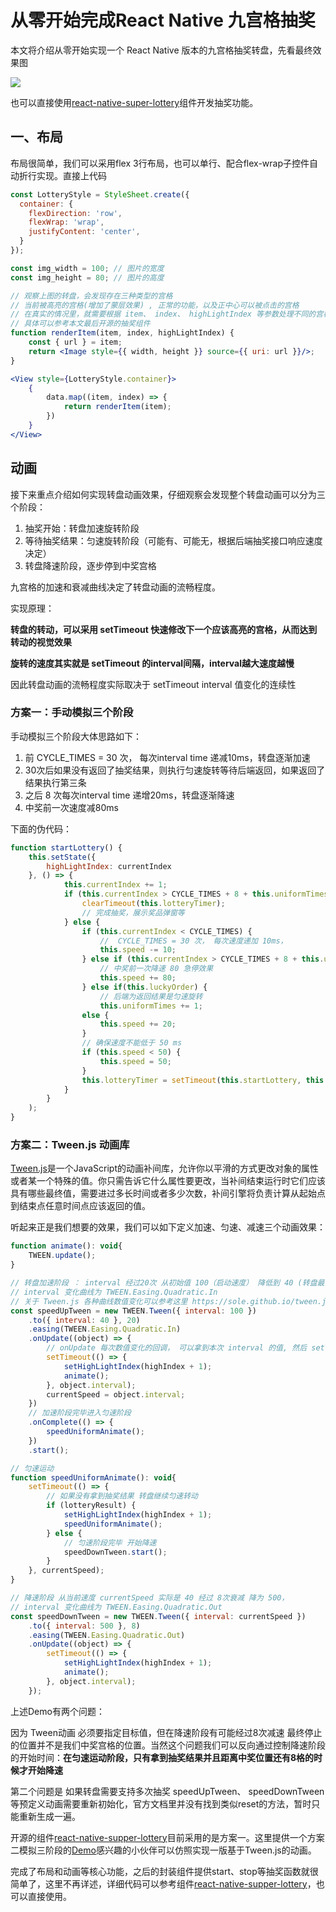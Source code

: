 
# 从零开始完成React Native 九宫格抽奖

本文将介绍从零开始实现一个 React Native 版本的九宫格抽奖转盘，先看最终效果图

![](https://i.imgur.com/xurl9UM.gif)

也可以直接使用[react-native-super-lottery](https://github.com/rrd-fe/react-native-super-lottery)组件开发抽奖功能。

## 一、布局

布局很简单，我们可以采用flex 3行布局，也可以单行、配合flex-wrap子控件自动折行实现。直接上代码

```jsx
const LotteryStyle = StyleSheet.create({
  container: {
    flexDirection: 'row',
    flexWrap: 'wrap',
    justifyContent: 'center',
  }
});

const img_width = 100; // 图片的宽度
const img_height = 80; // 图片的高度

// 观察上图的转盘，会发现存在三种类型的宫格
// 当前被高亮的宫格(增加了蒙层效果) , 正常的功能，以及正中心可以被点击的宫格
// 在真实的情况里，就需要根据 item、 index、 highLightIndex 等参数处理不同的宫格效果
// 具体可以参考本文最后开源的抽奖组件
function renderItem(item, index, highLightIndex) {
    const { url } = item;
    return <Image style={{ width, height }} source={{ uri: url }}/>;
}

<View style={LotteryStyle.container}>
    {
        data.map((item, index) => {
            return renderItem(item);
        })
    }
</View>  
```

## 动画

接下来重点介绍如何实现转盘动画效果，仔细观察会发现整个转盘动画可以分为三个阶段：

1. 抽奖开始：转盘加速旋转阶段
2. 等待抽奖结果：匀速旋转阶段（可能有、可能无，根据后端抽奖接口响应速度决定）
3. 转盘降速阶段，逐步停到中奖宫格

九宫格的加速和衰减曲线决定了转盘动画的流畅程度。

实现原理：

**转盘的转动，可以采用 setTimeout 快速修改下一个应该高亮的宫格，从而达到转动的视觉效果**

**旋转的速度其实就是 setTimeout 的interval间隔，interval越大速度越慢**

因此转盘动画的流畅程度实际取决于 setTimeout interval 值变化的连续性

### 方案一：手动模拟三个阶段

手动模拟三个阶段大体思路如下：

1. 前 CYCLE_TIMES = 30 次， 每次interval time 递减10ms，转盘逐渐加速
2. 30次后如果没有返回了抽奖结果，则执行匀速旋转等待后端返回，如果返回了结果执行第三条
3. 之后 8 次每次interval time 递增20ms，转盘逐渐降速
4. 中奖前一次速度减80ms
 
下面的伪代码：

```js
function startLottery() {
    this.setState({
        highLightIndex: currentIndex
    }, () => {
            this.currentIndex += 1;
            if (this.currentIndex > CYCLE_TIMES + 8 + this.uniformTimes && this.luckyOrder === currentOrder) {
                clearTimeout(this.lotteryTimer);
                // 完成抽奖，展示奖品弹窗等
            } else {
                if (this.currentIndex < CYCLE_TIMES) {
                    //  CYCLE_TIMES = 30 次， 每次速度递加 10ms，
                    this.speed -= 10;
                } else if (this.currentIndex > CYCLE_TIMES + 8 + this.uniformTimes && this.luckyOrder === currentOrder + 1) {
                    // 中奖前一次降速 80 急停效果
                    this.speed += 80;
                } else if(this.luckyOrder) {
                    // 后端为返回结果是匀速旋转
                    this.uniformTimes += 1;
                else {
                    this.speed += 20;
                }
                // 确保速度不能低于 50 ms
                if (this.speed < 50) {
                    this.speed = 50;
                }
                this.lotteryTimer = setTimeout(this.startLottery, this.speed);
            }
        }
    );
}
```

### 方案二：Tween.js 动画库

[Tween.js](http://www.createjs.cc/tweenjs/)是一个JavaScript的动画补间库，允许你以平滑的方式更改对象的属性或者某一个特殊的值。你只需告诉它什么属性要更改，当补间结束运行时它们应该具有哪些最终值，需要进过多长时间或者多少次数，补间引擎将负责计算从起始点到结束点任意时间点应该返回的值。

听起来正是我们想要的效果，我们可以如下定义加速、匀速、减速三个动画效果：

```js
function animate(): void{
    TWEEN.update();
}

// 转盘加速阶段 ： interval 经过20次 从初始值 100（启动速度） 降低到 40 (转盘最高速度) 
// interval 变化曲线为 TWEEN.Easing.Quadratic.In 
// 关于 Tween.js 各种曲线数值变化可以参考这里 https://sole.github.io/tween.js/examples/03_graphs.html
const speedUpTween = new TWEEN.Tween({ interval: 100 })
    .to({ interval: 40 }, 20)
    .easing(TWEEN.Easing.Quadratic.In)
    .onUpdate((object) => {
        // onUpdate 每次数值变化的回调， 可以拿到本次 interval 的值, 然后 setTimeout 开始动画
        setTimeout(() => {
            setHighLightIndex(highIndex + 1);
            animate();
        }, object.interval);
        currentSpeed = object.interval;
    })
    // 加速阶段完毕进入匀速阶段
    .onComplete(() => {
        speedUniformAnimate();
    })
    .start();

// 匀速运动
function speedUniformAnimate(): void{
    setTimeout(() => {
        // 如果没有拿到抽奖结果 转盘继续匀速转动
        if (lotteryResult) {
            setHighLightIndex(highIndex + 1);
            speedUniformAnimate();
        } else {
            // 匀速阶段完毕 开始降速
            speedDownTween.start();
        }
    }, currentSpeed);
}

// 降速阶段 从当前速度 currentSpeed 实际是 40 经过 8次衰减 降为 500，
// interval 变化曲线为 TWEEN.Easing.Quadratic.Out
const speedDownTween = new TWEEN.Tween({ interval: currentSpeed })
    .to({ interval: 500 }, 8)
    .easing(TWEEN.Easing.Quadratic.Out)
    .onUpdate((object) => {
        setTimeout(() => {
            setHighLightIndex(highIndex + 1);
            animate();
        }, object.interval);
    });
```

上述Demo有两个问题：

因为 Tween动画 必须要指定目标值，但在降速阶段有可能经过8次减速 最终停止的位置并不是我们中奖宫格的位置。当然这个问题我们可以反向通过控制降速阶段的开始时间：**在匀速运动阶段，只有拿到抽奖结果并且距离中奖位置还有8格的时候才开始降速**

第二个问题是 如果转盘需要支持多次抽奖 speedUpTween、 speedDownTween 等预定义动画需要重新初始化，官方文档里并没有找到类似reset的方法，暂时只能重新生成一遍。

开源的组件[react-native-supper-lottery](https://github.com/rrd-fe/react-native-super-lottery)目前采用的是方案一。这里提供一个方案二模拟三阶段的[Demo](https://github.com/rrd-fe/react-native-super-lottery/tree/master/example)感兴趣的小伙伴可以仿照实现一版基于Tween.js的动画。

完成了布局和动画等核心功能，之后的封装组件提供start、stop等抽奖函数就很简单了，这里不再详述，详细代码可以参考组件[react-native-supper-lottery](https://github.com/rrd-fe/react-native-super-lottery)，也可以直接使用。
